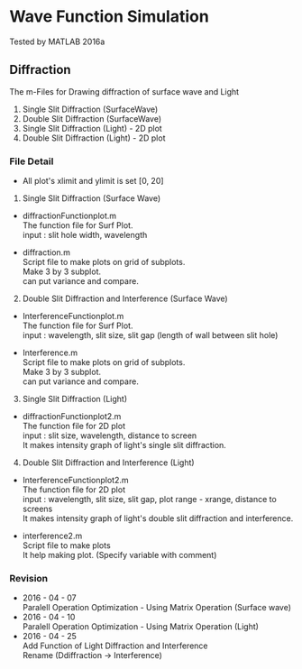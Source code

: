 # Wave Function Simulation
Tested by MATLAB 2016a

## Diffraction
The m-Files for Drawing diffraction of surface wave and Light

1. Single Slit Diffraction (SurfaceWave)
2. Double Slit Diffraction (SurfaceWave)
3. Single Slit Diffraction (Light) - 2D plot
4. Double Slit Diffraction (Light) - 2D plot

### File Detail

* All plot's xlimit and ylimit is set [0, 20] <br>

1. Single Slit Diffraction (Surface Wave)
  - diffractionFunctionplot.m <br>
  The function file for Surf Plot. <br>
  input : slit hole width, wavelength <br>
  
  - diffraction.m <br>
  Script file to make plots on grid of subplots. <br>
  Make 3 by 3 subplot. <br>
  can put variance and compare.

2. Double Slit Diffraction and Interference (Surface Wave)
  - InterferenceFunctionplot.m <br>
  The function file for Surf Plot. <br>
  input :  wavelength, slit size, slit gap (length of wall between slit hole) <br>
  
  - Interference.m <br>
  Script file to make plots on grid of subplots. <br>
  Make 3 by 3 subplot. <br>
  can put variance and compare.

3.  Single Slit Diffraction (Light)
  - diffractionFunctionplot2.m <br>
  The function file for 2D plot<br>
  input : slit size, wavelength, distance to screen <br>
  It makes intensity graph of light's single slit diffraction.<br>
  
  
4.  Double Slit Diffraction and Interference (Light)
  - InterferenceFunctionplot2.m <br>
  The function file for 2D plot<br>
  input : wavelength, slit size, slit gap, plot range - xrange, distance to screens <br>
  It makes intensity graph of light's double slit diffraction and interference.<br>

  - interference2.m <br>
  Script file to make plots <br>
  It help making plot. (Specify variable with comment)




  
### Revision
  * 2016 - 04 - 07 <br>
Paralell Operation Optimization - Using Matrix Operation (Surface wave) <br>
  * 2016 - 04 - 10 <br>
Paralell Operation Optimization - Using Matrix Operation (Light) <br>
  * 2016 - 04 - 25 <br>
Add Function of Light Diffraction and Interference <br>
Rename (Ddiffraction -> Interference)

